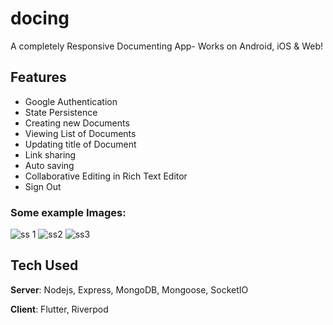 # docing

A completely Responsive Documenting App- Works on Android, iOS & Web! 

## Features
- Google Authentication
- State Persistence
- Creating new Documents
- Viewing List of Documents
- Updating title of Document
- Link sharing
- Auto saving
- Collaborative Editing in Rich Text Editor
- Sign Out

### Some example Images:
![ss 1](https://github.com/Jenilnagrecha/docing/assets/75077531/29d230ec-f36e-4099-9c1c-1f3453e9122b)
![ss2](https://github.com/Jenilnagrecha/docing/assets/75077531/aac42bf6-be4f-4067-a2f3-1c99c1edd80e)
![ss3](https://github.com/Jenilnagrecha/docing/assets/75077531/760af4f8-86fb-47d2-a99a-7ad61c5291e5)


## Tech Used
**Server**: Nodejs, Express, MongoDB, Mongoose, SocketIO

**Client**: Flutter, Riverpod
    

